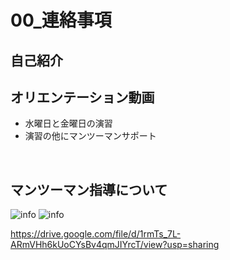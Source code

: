 
# **00_連絡事項**

## **自己紹介**

## **オリエンテーション動画**

- 水曜日と金曜日の演習
- 演習の他にマンツーマンサポート

<br>

## **マンツーマン指導について**

![info](img/00_info1-3.jpg)
![info](img/00_info1-4.jpg)

https://drive.google.com/file/d/1rmTs_7L-ARmVHh6kUoCYsBv4qmJIYrcT/view?usp=sharing